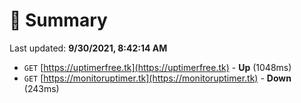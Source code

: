 # 📖 Summary
Last updated: **9/30/2021, 8:42:14 AM**

- `GET` [https://uptimerfree.tk](https://uptimerfree.tk) - **Up** (1048ms)
- `GET` [https://monitoruptimer.tk](https://monitoruptimer.tk) - **Down** (243ms)
